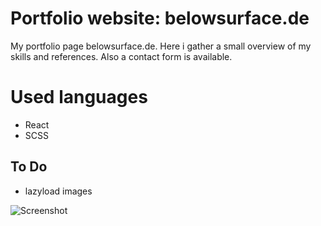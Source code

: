 # Portfolio website: belowsurface.de
My portfolio page belowsurface.de. Here i gather a small overview of my skills and references. Also a contact form is available.

# Used languages
- React
- SCSS

## To Do
- lazyload images


![Screenshot](https://github.com/belowsurface3000/belowsurface.de/blob/06c3b11d97d11500e00e7830668e485f179c33c4/belowsurface.de-screenshot.png)
